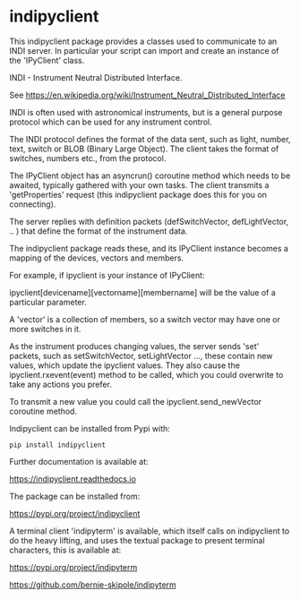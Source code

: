 # indipyclient

This indipyclient package provides a classes used to communicate to an INDI server. In particular your script can import and create an instance of the 'IPyClient' class.

INDI - Instrument Neutral Distributed Interface.

See https://en.wikipedia.org/wiki/Instrument_Neutral_Distributed_Interface

INDI is often used with astronomical instruments, but is a general purpose protocol which can be used for any instrument control.

The INDI protocol defines the format of the data sent, such as light, number, text, switch or BLOB (Binary Large Object). The client takes the format of switches, numbers etc., from the protocol.

The IPyClient object has an asyncrun() coroutine method which needs to be awaited, typically gathered with your own tasks. The client transmits a 'getProperties' request (this indipyclient package does this for you on connecting).

The server replies with definition packets (defSwitchVector, defLightVector, .. ) that define the format of the instrument data.

The indipyclient package reads these, and its IPyClient instance becomes a mapping of the devices, vectors and members.

For example, if ipyclient is your instance of IPyClient:

ipyclient[devicename][vectorname][membername] will be the value of a particular parameter.

A 'vector' is a collection of members, so a switch vector may have one or more switches in it.

As the instrument produces changing values, the server sends 'set' packets, such as setSwitchVector, setLightVector ..., these contain new values, which update the ipyclient values. They also cause the ipyclient.rxevent(event) method to be called, which you could overwrite to take any actions you prefer.

To transmit a new value you could call the ipyclient.send_newVector coroutine method.

Indipyclient can be installed from Pypi with:

    pip install indipyclient

Further documentation is available at:

https://indipyclient.readthedocs.io

The package can be installed from:

https://pypi.org/project/indipyclient

A terminal client 'indipyterm' is available, which itself calls on indipyclient to do the heavy lifting, and uses the textual package to present terminal characters, this is available at:

https://pypi.org/project/indipyterm

https://github.com/bernie-skipole/indipyterm
